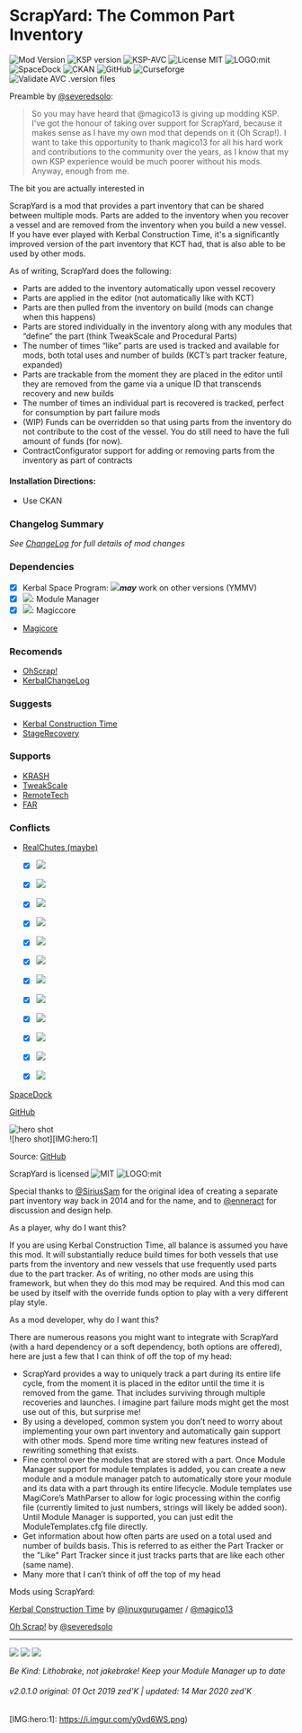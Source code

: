 <!-- Readme.md v1.0.1.0
ScrapYard {SYD}
created: 01 Oct 19
updated: 2020 03 12 -->
<!-- # KerbGuise Experimental engineering (KGEx)
#### Brings you: -->
<!-- Download on SpaceDock or Github or Curseforge. Also available on CKAN. -->

# ScrapYard: The Common Part Inventory
![Mod Version][SHIELD:mod:latest] 
![KSP version][SHIELD:ksp] ![KSP-AVC][SHIELD:kspavc] ![License MIT][SHIELD:license] ![LOGO:mit]  
![SpaceDock][SHIELD:spacedock] ![CKAN][SHIELD:ckan] ![GitHub][SHIELD:github] ![Curseforge][SHIELD:curseforge]  
![Validate AVC .version files][SHIELD:avcvalid]  

Preamble by [@severedsolo][LINK:severedsolo]: 
> So you may have heard that @magico13 is giving up modding KSP. I've got the honour of taking over support for ScrapYard, because it makes sense as I have my own mod that depends on it (Oh Scrap!). I want to take this opportunity to thank magico13 for all his hard work and contributions to the community over the years, as I know that my own KSP experience would be much poorer without his mods. Anyway, enough from me.

The bit you are actually interested in

ScrapYard is a mod that provides a part inventory that can be shared between multiple mods. Parts are added to the inventory when you recover a vessel and are removed from the inventory when you build a new vessel. If you have ever played with Kerbal Construction Time, it's a significantly improved version of the part inventory that KCT had, that is also able to be used by other mods.

As of writing, ScrapYard does the following:

- Parts are added to the inventory automatically upon vessel recovery
- Parts are applied in the editor (not automatically like with KCT)
- Parts are then pulled from the inventory on build (mods can change when this happens)
- Parts are stored individually in the inventory along with any modules that “define” the part (think TweakScale and Procedural Parts)
- The number of times “like” parts are used is tracked and available for mods, both total uses and number of builds (KCT’s part tracker feature, expanded)
- Parts are trackable from the moment they are placed in the editor until they are removed from the game via a unique ID that transcends recovery and new builds
- The number of times an individual part is recovered is tracked, perfect for consumption by part failure mods
- (WIP) Funds can be overridden so that using parts from the inventory do not contribute to the cost of the vessel. You do still need to have the full amount of funds (for now).
- ContractConfigurator support for adding or removing parts from the inventory as part of contracts

#### Installation Directions:
- Use CKAN

### Changelog Summary
*See [ChangeLog][MOD:changelog] for full details of mod changes*

### Dependencies
- [x] Kerbal Space Program: [![][SHIELD:ksp]][KSP:website]***may*** work on other versions (YMMV)
- [x] [![][shield:support-mm]][thread:mm]: Module Manager  
- [x] [![][shield:support-mc]][thread:mc]: Magiccore  
- [Magicore](http://forum.kerbalspaceprogram.com/index.php?/topic/97033-*)

### Recomends
- [OhScrap!](https://forum.kerbalspaceprogram.com/index.php?/topic/160854-*)
- [KerbalChangeLog](https://forum.kerbalspaceprogram.com/index.php?/topic/179207-*)

### Suggests
- [Kerbal Construction Time]()
- [StageRecovery](https://forum.kerbalspaceprogram.com/index.php?/topic/179306-**)

### Supports
- [KRASH](http://forum.kerbalspaceprogram.com/index.php?/topic/133082-*)
- [TweakScale](https://forum.kerbalspaceprogram.com/index.php?/topic/179030-*)
- [RemoteTech]()
- [FAR]()

### Conflicts
- [RealChutes  (maybe)]()

  * [x] [![][shield:support-warp]][thread:warp]
  * [x] [![][shield:support-crp]][thread:crp]
  * [x] [![][shield:support-di]][thread:di]
  * [x] [![][shield:support-dr]][thread:dr]
  * [x] [![][shield:support-epl]][thread:epl]
  * [x] [![][shield:support-fs]][thread:fs]
  * [x] [![][shield:support-ics]][thread:ics]
  * [x] [![][shield:support-kspi]][thread:kspi]
  * [x] [![][shield:support-mc]][thread:mc]
  * [x] [![][shield:support-nr]][thread:nr]
  * [x] [![][shield:support-snacks]][thread:snacks]
  * [x] [![][shield:support-ls]][thread:ls]


[SpaceDock][MOD:spacedock]

[GitHub](https://github.com/zer0Kerbal/ScrapYard/releases/latest/)

![hero shot][IMG:hero:0]  
![hero shot][IMG:hero:1]  

Source: [GitHub][MOD:github:repo]

ScrapYard is licensed ![MIT][MOD:license] ![LOGO:mit]  

 

Special thanks to [@SiriusSam][LINK:siriussame] for the original idea of creating a separate part inventory way back in 2014 and for the name, and to [@enneract][LINK:enneract] for discussion and design help.

As a player, why do I want this?

If you are using Kerbal Construction Time, all balance is assumed you have this mod. It will substantially reduce build times for both vessels that use parts from the inventory and new vessels that use frequently used parts due to the part tracker. As of writing, no other mods are using this framework, but when they do this mod may be required. And this mod can be used by itself with the override funds option to play with a very different play style.

As a mod developer, why do I want this?


There are numerous reasons you might want to integrate with ScrapYard (with a hard dependency or a soft dependency, both options are offered), here are just a few that I can think of off the top of my head:

- ScrapYard provides a way to uniquely track a part during its entire life cycle, from the moment it is placed in the editor until the time it is removed from the game. That includes surviving through multiple recoveries and launches. I imagine part failure mods might get the most use out of this, but surprise me!
- By using a developed, common system you don’t need to worry about implementing your own part inventory and automatically gain support with other mods. Spend more time writing new features instead of rewriting something that exists.
- Fine control over the modules that are stored with a part. Once Module Manager support for module templates is added, you can create a new module and a module manager patch to automatically store your module and its data with a part through its entire lifecycle. Module templates use MagiCore’s MathParser to allow for logic processing within the config file (currently limited to just numbers, strings will likely be added soon). Until Module Manager is supported, you can just edit the ModuleTemplates.cfg file directly. ﻿
- Get information about how often parts are used on a total used and number of builds basis. This is referred to as either the Part Tracker or the "Like" Part Tracker since it just tracks parts that are like each other (same name).
- Many more that I can’t think of off the top of my head


Mods using ScrapYard:

[Kerbal Construction Time](https://forum.kerbalspaceprogram.com/index.php?/topic/62900-*) by [@linuxgurugamer][LINK:linuxgurugamer] / [@magico13][LINK:magico13]

[Oh Scrap!](https://forum.kerbalspaceprogram.com/index.php?/topic/160854-*) by [@severedsolo][LINK:severedsolo]
***

<a href="https://github.com/zer0Kerbal/ScrapYard/releases/latest" target="_blank"><img src="https://i.imgur.com/RE4Ppr9.png"/></a>
<a href="https://spacedock.info/mod/1746" target="_blank"><img src="https://i.imgur.com/m0a7tn2.png"/></a>
<a href="https://www.curseforge.com/kerbal/ksp-mods/scrapyard" target="_blank"><img src="https://i.postimg.cc/RZNyB5vP/Download-On-Curse.png"/></a>

*Be Kind: Lithobrake, not jakebrake! Keep your Module Manager up to date*

###### v2.0.1.0 original: 01 Oct 2019 zed'K | updated: 14 Mar 2020 zed'K

[MOD:license]:         https://github.com/zer0Kerbal/ScrapYard/blob/master/LICENSE
[MOD:contributing]:    https://github.com/zer0Kerbal/ScrapYard/blob/master/.github/CONTRIBUTING.md
[MOD:issues]:          https://github.com/zer0Kerbal/ScrapYard/issues
[MOD:wiki]:            https://github.com/zer0Kerbal/ScrapYard/
[MOD:known]:           https://github.com/zer0Kerbal/ScrapYard/wiki/Known-Issues
[MOD:forum]:           https://forum.kerbalspaceprogram.com/index.php?/topic/178641-*
[MOD:spacedock]:       https://spacedock.info/mod/1746
[MOD:github:repo]:     https://github.com/zer0Kerbal/ScrapYard/
[MOD:github:releases]: https://github.com/zer0Kerbal/ScrapYard/releases/latest
[MOD:curseforge]:      https://www.curseforge.com/kerbal/ksp-mods/scrapyard
[MOD:changelog]:       https://github.com/zer0Kerbal/ScrapYard/Changelog.cfg

[KSP:website]: http://kerbalspaceprogram.com/

[SHIELD:mod:latest]: https://img.shields.io/github/v/release/zer0Kerbal/ScrapYard?include_prereleases?style=plastic
[SHIELD:mod]: https://img.shields.io/endpoint?url=https://raw.githubusercontent.com/zer0Kerbal/ScrapYard/master/json/mod.json
[SHIELD:ksp]: https://img.shields.io/endpoint?url=https://raw.githubusercontent.com/zer0Kerbal/ScrapYard/master/json/ksp.json
[SHIELD:license]: https://img.shields.io/endpoint?url=https://raw.githubusercontent.com/zer0Kerbal/ScrapYard/master/json/license.json
[LOGO:mit]: https://i.postimg.cc/bvjfsMP5/MIT-17x17.png
[SHIELD:kspavc]:     https://img.shields.io/badge/KSP-AVC--supported-brightgreen.svg?style=plastic
[SHIELD:spacedock]:  https://img.shields.io/badge/SpaceDock-listed-blue.svg?style=plastic
[SHIELD:ckan]:       https://img.shields.io/badge/CKAN-Indexed-blue.svg?style=plastic
[SHIELD:github]:     https://img.shields.io/github-Indexed-blue.svg?style=plastic
[SHIELD:curseforge]: https://img.shields.io/badge/CurseForge-listed-blue.svg?style=plastic
[SHIELD:avcvalid]:    https://github.com/zer0Kerbal/ScarpYard/workflows/Validate%20AVC%20.version%20files/badge.svg


[thread:mm]: http://forum.kerbalspaceprogram.com/index.php?/topic/50533-*
[thread:mc]: https://forum.kerbalspaceprogram.com/index.php?/topic/178484-*

[thread:arp]: http://forum.kerbalspaceprogram.com/index.php?/topic/54876-*
[thread:warp]: http://forum.kerbalspaceprogram.com/index.php?/topic/90899-*
[thread:crp]: http://forum.kerbalspaceprogram.com/index.php?/topic/83007-*
[thread:di]: http://forum.kerbalspaceprogram.com/index.php?/topic/73920-*
[thread:dr]: http://forum.kerbalspaceprogram.com/index.php?/topic/50296-*
[thread:epl]: http://forum.kerbalspaceprogram.com/index.php?/topic/54284-*
[thread:fs]: http://forum.kerbalspaceprogram.com/index.php?/topic/22583-*
[thread:ics]: http://forum.kerbalspaceprogram.com/index.php?/topic/74182-*
[thread:kspi]: http://forum.kerbalspaceprogram.com/index.php?/topic/100190-*
[thread:mc]: http://forum.kerbalspaceprogram.com/index.php?/topic/40183-*
[thread:nr]: http://forum.kerbalspaceprogram.com/index.php?/topic/121597-*
[thread:snacks]: https://github.com/Angel-125/Snacks
[thread:ls]: http://forum.kerbalspaceprogram.com/index.php?/topic/105202-*
[thread:bm]: http://forum.kerbalspaceprogram.com/index.php?/topic/48629-*
[thread:df]: http://forum.kerbalspaceprogram.com/index.php?/topic/112328-*

[shield:support-mm]: http://img.shields.io/github/v/release/sarbian/ModuleManager?include_prereleases?style=plastic
[shield:support-mc]: http://img.shields.io/github/v/release/linuxgurugamer/MagiCore?include_prereleases?style=plastic
[shield:support-arp]: http://img.shields.io/github/v/release/TriggerAu/AlternateResourcePanel?include_prereleases?style=plastic
[shield:support-warp]: http://img.shields.io/github/v/release/BobPalmer/WarpDrive/releases/latest?include_prereleases?style=plastic
[shield:support-crp]: http://img.shields.io/github/v/release/BobPalmer/CommunityResourcePack/releases/latest?include_prereleases?style=plastic
[shield:support-di]: http://img.shields.io/badge/Dang%20It-v0.6.2-blue.svg
[shield:support-dr]: http://img.shields.io/badge/Deadly%20Reentry-v7.4.7.1-red.svg
[shield:support-epl]: http://img.shields.io/badge/Extraplanetary%20Launchpads-v5.4.0-orange.svg
[shield:support-fs]: http://img.shields.io/badge/Firespitter-v7.4.1-red.svg
[shield:support-ics]: http://img.shields.io/badge/Ioncross%20Crew%20Support-v1.25.0-34c566.svg
[shield:support-kspi]: http://img.shields.io/badge/KSP%20Interstellar%20Expanded-v1.10.7-c5a79f.svg
[shield:support-mc]: http://img.shields.io/badge/Mission%20Controller%202-v1.4.3-50b2bc.svg
[shield:support-nr]: http://img.shields.io/badge/'Project%20Orion'%20Nuclear%20Pulse%20Engine-v0.3.0.0-3cdc28.svg
[shield:support-snacks]: http://img.shields.io/badge/Snacks-v1.4.0-a99b13.svg
[shield:support-ls]: http://img.shields.io/badge/USI%20Life%20Support-v0.5.0.0-green.svg
[shield:support-bm]: http://img.shields.io/badge/BioMass-v0.9.2.1-green.svg
[shield:support-df]: http://img.shields.io/badge/DeepFreeze%20Continued-v0.23.0.0-acdadf.svg

[LINK:magico13]:       https://forum.kerbalspaceprogram.com/index.php?/profile/73338-magico13/
[LINK:severedsolo]:    https://forum.kerbalspaceprogram.com/index.php?/profile/80345-severedsolo/
[LINK:zer0Kerbal]:     https://forum.kerbalspaceprogram.com/index.php?/profile/190933-zer0kerbal/
[LINK:linuxgurugamer]: https://forum.kerbalspaceprogram.com/index.php?/profile/129964-linuxgurugamer/
[LINK:siriussame]:  https://forum.kerbalspaceprogram.com/index.php?/profile/116426-siriussam/
[LINK:enneract]:    https://forum.kerbalspaceprogram.com/index.php?/profile/56759-enneract/

[IMG:hero:0]: https://i.imgur.com/DVDdgU1.png
[IMG:hero:1]: https://i.imgur.com/y0vd6WS.png)

<!--
this file: GPLv2
zer0Kerbal-->